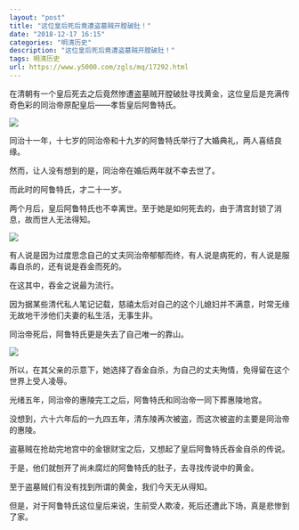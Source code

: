 ```yaml
---
layout: "post"
title: "这位皇后死后竟遭盗墓贼开膛破肚！"
date: "2018-12-17 16:15"
categories: "明清历史"
description: "这位皇后死后竟遭盗墓贼开膛破肚！"
tags: 明清历史
url: https://www.y5000.com/zgls/mq/17292.html
---
```






在清朝有一个皇后死去之后竟然惨遭盗墓贼开膛破肚寻找黄金，这位皇后是充满传奇色彩的同治帝原配皇后——孝哲皇后阿鲁特氏。

![](https://img.y5000.com/uploads/allimg/170316/1523425U6-0.jpg)

同治十一年，十七岁的同治帝和十九岁的阿鲁特氏举行了大婚典礼，两人喜结良缘。

然而，让人没有想到的是，同治帝在婚后两年就不幸去世了。

而此时的阿鲁特氏，才二十一岁。

两个月后，皇后阿鲁特氏也不幸离世。至于她是如何死去的，由于清宫封锁了消息，故而世人无法得知。

![](https://img.y5000.com/uploads/allimg/170316/1523423N7-1.jpg)

有人说是因为过度思念自己的丈夫同治帝郁郁而终，有人说是病死的，有人说是服毒自杀的，还有说是吞金而死的。

在这其中，吞金之说最为流行。

因为据某些清代私人笔记记载，慈禧太后对自己的这个儿媳妇并不满意，时常无缘无故地干涉他们夫妻的私生活，无事生非。

同治帝死后，阿鲁特氏更是失去了自己唯一的靠山。

![](https://img.y5000.com/uploads/allimg/170316/15234250M-2.jpg)

所以，在其父亲的示意下，她选择了吞金自杀，为自己的丈夫殉情，免得留在这个世界上受人凌辱。

光绪五年，同治帝的惠陵完工之后，阿鲁特氏和同治帝一同下葬惠陵地宫。

没想到，六十六年后的一九四五年，清东陵再次被盗，而这次被盗的主要是同治帝的惠陵。

盗墓贼在抢劫完地宫中的金银财宝之后，又想起了皇后阿鲁特氏吞金自杀的传说。

于是，他们就刨开了尚未腐烂的阿鲁特氏的肚子，去寻找传说中的黄金。

至于盗墓贼们有没有找到所谓的黄金，我们今天无从得知。

但是，对于阿鲁特氏这位皇后来说，生前受人欺凌，死后还遭此下场，真是悲惨到了家。
